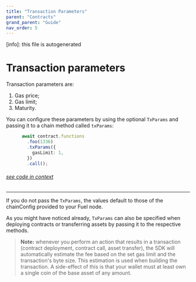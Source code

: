 ```yaml
---
title: "Transaction Parameters"
parent: "Contracts"
grand_parent: "Guide"
nav_order: 5
---
```


[info]: this file is autogenerated


# Transaction parameters

Transaction parameters are:

1. Gas price;
2. Gas limit;
3. Maturity.

You can configure these parameters by using the optional `TxParams` and passing it to a chain method called `txParams`:


```typescript
      await contract.functions
        .foo(1336)
        .txParams({
          gasLimit: 1,
        })
        .call();
```
###### [see code in context](https://github.com/FuelLabs/fuels-ts/blob/master/packages/fuel-gauge/src/contract.test.ts#L116-L123)

---


If you do not pass the `TxParams`, the values default to those of the chainConfig provided to your Fuel node.

As you might have noticed already, `TxParams` can also be specified when deploying contracts or transferring assets by passing it to the respective methods.

> **Note:** whenever you perform an action that results in a transaction (contract deployment, contract call, asset transfer), the SDK will automatically estimate the fee based on the set gas limit and the transaction's byte size. This estimation is used when building the transaction. A side-effect of this is that your wallet must at least own a single coin of the base asset of any amount.

